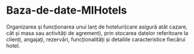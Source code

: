 # Baza-de-date-MIHotels
Organizarea și funcționarea unui lanț de hoteluri(care asigură atât cazare, 
cât și masa sau activități de agrement), prin stocarea datelor referitoare la clienți, 
angajați, rezervări, funcționalități și detaliile caracteristice fiecărui hotel.
